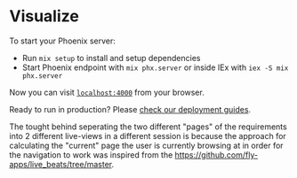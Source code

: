 # Visualize

To start your Phoenix server:

  * Run `mix setup` to install and setup dependencies
  * Start Phoenix endpoint with `mix phx.server` or inside IEx with `iex -S mix phx.server`

Now you can visit [`localhost:4000`](http://localhost:4000) from your browser.

Ready to run in production? Please [check our deployment guides](https://hexdocs.pm/phoenix/deployment.html).

The tought behind seperating the two different "pages" of the requirements into 2 different live-views in a different session is because the approach for calculating the "current" page the user is currently browsing at in order for the navigation to work was inspired from the https://github.com/fly-apps/live_beats/tree/master. 

